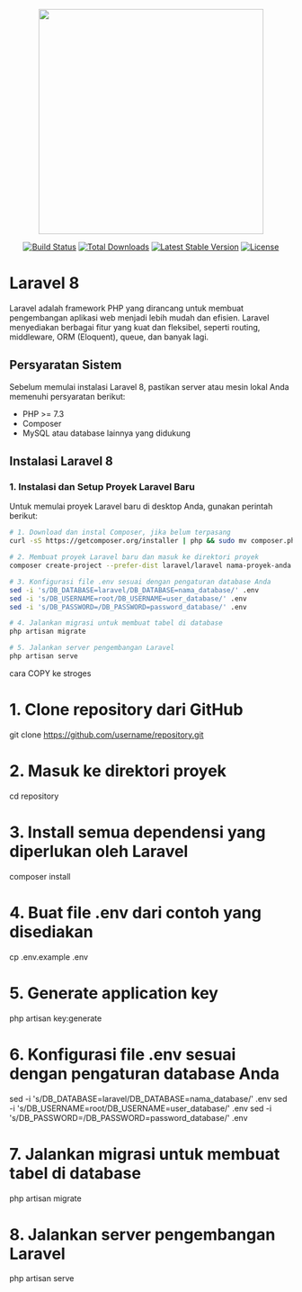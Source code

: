 <p align="center"><a href="https://laravel.com" target="_blank"><img src="https://raw.githubusercontent.com/laravel/art/master/logo-lockup/5%20SVG/2%20CMYK/1%20Full%20Color/laravel-logolockup-cmyk-red.svg" width="400"></a></p>

<p align="center">
<a href="https://travis-ci.org/laravel/framework"><img src="https://travis-ci.org/laravel/framework.svg" alt="Build Status"></a>
<a href="https://packagist.org/packages/laravel/framework"><img src="https://img.shields.io/packagist/dt/laravel/framework" alt="Total Downloads"></a>
<a href="https://packagist.org/packages/laravel/framework"><img src="https://img.shields.io/packagist/v/laravel/framework" alt="Latest Stable Version"></a>
<a href="https://packagist.org/packages/laravel/framework"><img src="https://img.shields.io/packagist/l/laravel/framework" alt="License"></a>
</p>

# Laravel 8

Laravel adalah framework PHP yang dirancang untuk membuat pengembangan aplikasi web menjadi lebih mudah dan efisien. Laravel menyediakan berbagai fitur yang kuat dan fleksibel, seperti routing, middleware, ORM (Eloquent), queue, dan banyak lagi.

## Persyaratan Sistem

Sebelum memulai instalasi Laravel 8, pastikan server atau mesin lokal Anda memenuhi persyaratan berikut:

- PHP >= 7.3
- Composer
- MySQL atau database lainnya yang didukung

## Instalasi Laravel 8

### 1. Instalasi dan Setup Proyek Laravel Baru

Untuk memulai proyek Laravel baru di desktop Anda, gunakan perintah berikut:

```bash
# 1. Download dan instal Composer, jika belum terpasang
curl -sS https://getcomposer.org/installer | php && sudo mv composer.phar /usr/local/bin/composer

# 2. Membuat proyek Laravel baru dan masuk ke direktori proyek
composer create-project --prefer-dist laravel/laravel nama-proyek-anda && cd nama-proyek-anda

# 3. Konfigurasi file .env sesuai dengan pengaturan database Anda
sed -i 's/DB_DATABASE=laravel/DB_DATABASE=nama_database/' .env
sed -i 's/DB_USERNAME=root/DB_USERNAME=user_database/' .env
sed -i 's/DB_PASSWORD=/DB_PASSWORD=password_database/' .env

# 4. Jalankan migrasi untuk membuat tabel di database
php artisan migrate

# 5. Jalankan server pengembangan Laravel
php artisan serve


```
cara COPY ke stroges
# 1. Clone repository dari GitHub
git clone https://github.com/username/repository.git

# 2. Masuk ke direktori proyek
cd repository

# 3. Install semua dependensi yang diperlukan oleh Laravel
composer install

# 4. Buat file .env dari contoh yang disediakan
cp .env.example .env

# 5. Generate application key
php artisan key:generate

# 6. Konfigurasi file .env sesuai dengan pengaturan database Anda
sed -i 's/DB_DATABASE=laravel/DB_DATABASE=nama_database/' .env
sed -i 's/DB_USERNAME=root/DB_USERNAME=user_database/' .env
sed -i 's/DB_PASSWORD=/DB_PASSWORD=password_database/' .env

# 7. Jalankan migrasi untuk membuat tabel di database
php artisan migrate

# 8. Jalankan server pengembangan Laravel
php artisan serve

